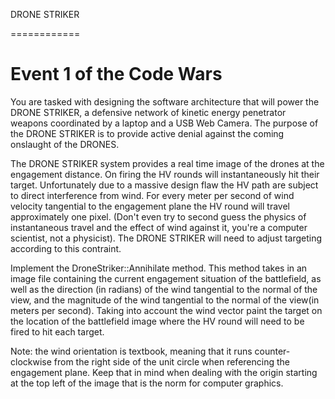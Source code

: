 DRONE STRIKER

============

Event 1 of the Code Wars
============

You are tasked with designing the software architecture that will power
the DRONE STRIKER, a defensive network of kinetic energy penetrator weapons
coordinated by a laptop and a USB Web Camera. The purpose of the DRONE STRIKER
is to provide active denial against the coming onslaught of the DRONES.

The DRONE STRIKER system provides a real time image of the drones at the
engagement distance. On firing the HV rounds will instantaneously hit their
target. Unfortunately due to a massive design flaw the HV path are subject
to direct interference from wind. For every meter per second of wind velocity
tangential to the engagement plane the HV round will travel approximately one
pixel. (Don't even try to second guess the physics of instantaneous travel and
the effect of wind against it, you're a computer scientist, not a physicist). 
The DRONE STRIKER will need to adjust targeting according to this contraint.

Implement the DroneStriker::Annihilate method. This method takes in an image
file containing the current engagement situation of the battlefield, as well
as the direction (in radians) of the wind tangential to the normal of the
view, and the magnitude of the wind tangential to the normal of the view(in
meters per second). Taking into account the wind vector paint the target on the
location of the battlefield image where the HV round will need to be fired to
hit each target.

Note: the wind orientation is textbook, meaning that it runs counter-clockwise
from the right side of the unit circle when referencing the engagement plane. 
Keep that in mind when dealing with the origin starting at the top left of the 
image that is the norm for computer graphics.


